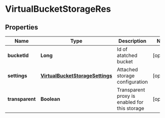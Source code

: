 
# VirtualBucketStorageRes

## Properties
Name | Type | Description | Notes
------------ | ------------- | ------------- | -------------
**bucketId** | **Long** | Id of atatched bucket |  [optional]
**settings** | [**VirtualBucketStorageSettings**](VirtualBucketStorageSettings.md) | Attached storage configuration |  [optional]
**transparent** | **Boolean** | Transparent proxy is enabled for this storage |  [optional]



